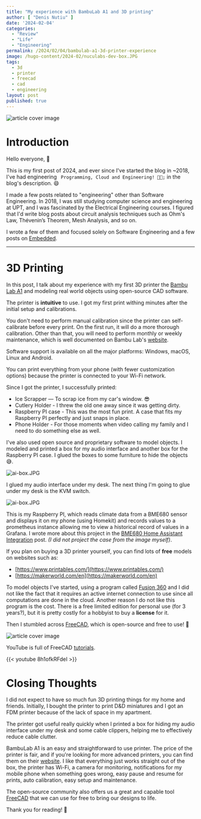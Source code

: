 ```yaml
---
title: "My experience with BambuLab A1 and 3D printing"
author: [ "Denis Nutiu" ]
date: '2024-02-04'
categories:
  - "Review"
  - "Life"
  - "Engineering"
permalink: /2024/02/04/bambulab-a1-3d-printer-experience
image: /hugo-content/2024-02/nuculabs-dev-box.JPG
tags:
  - 3d
  - printer
  - freecad
  - cad
  - engineering
layout: post
published: true
---
```


![article cover image](/hugo-content/2024-02/nuculabs-dev-box.JPG)

# Introduction

Hello everyone, 👋

This is my first post of 2024, and ever since I've started the blog in ~2018, I've had
engineering ` Programming, Cloud and Engineering! 👨‍🔬;`
in the blog's description. 😄

I made a few posts related to "engineering" other than Software Engineering. In 2018, I was still studying computer
science and engineering at UPT, and I was fascinated by the Electrical Engineering courses. I figured that I'd write
blog posts about circuit analysis techniques such as Ohm's Law, Thévenin’s Theorem, Mesh Analysis, and so on.

I wrote a few of them and focused solely on Software Engineering and a few posts on [Embedded](/categories/embedded/).

---

# 3D Printing

In this post, I talk about my experience with my first 3D printer the [Bambu Lab A1](https://bambulab.com/en/a1) 
and modeling real world objects using open-source CAD software.

The printer is **intuitive** to use. I got my first print withing minutes after the initial setup and calibrations.

You don't need to perform manual calibration since the printer can self-calibrate before every print. On the first run,
it will do a more thorough calibration. Other than that, you will need to perform monthly or weekly maintenance, 
which is well documented on Bambu Lab's [website](https://wiki.bambulab.com/en/a1/maintenance).

Software support is available on all the major platforms: Windows, macOS, Linux and Android. 

You can print everything from your phone (with fewer customization options) because the printer is connected 
to your Wi-Fi network.

Since I got the printer, I successfully printed:

- Ice Scrapper — To scrap ice from my car's window. 😎
- Cutlery Holder - I threw the old one away since it was getting dirty.
- Raspberry PI case - This was the most fun print. A case that fits my Raspberry PI perfectly and just snaps in place.
- Phone Holder - For those moments when video calling my family and I need to do something else as well.

I've also used open source and proprietary software to model objects. I modeled and printed a box for my audio
interface and another box for the Raspberry PI case. I glued the boxes to some furniture to hide the objects 😅.

![ai-box.JPG](/hugo-content/2024-02/ai-box.JPG)

I glued my audio interface under my desk. The next thing I'm going to glue under my desk is the KVM switch.

![ai-box.JPG](/hugo-content/2024-02/rpi-case.jpg)

This is my Raspberry PI, which reads climate data from a BME680 sensor and displays it on my phone (using Homekit) 
and records values to a prometheus instance allowing me to view a historical record of values in a Grafana.
I wrote more about this project in the 
[BME680 Home Assistant Integration](/posts/2022/2022-01-16-bme680-home-assistant-integration/) post.
*(I did not project the case from the image myself)*.


If you plan on buying a 3D printer yourself, you can find lots of **free** models on websites such as:

- [https://www.printables.com/](https://www.printables.com/)
- [https://makerworld.com/en](https://makerworld.com/en)

To model objects I've started, using a program called [Fusion 360](https://www.autodesk.com/products/fusion-360) and
I did not like the fact that it requires an active internet connection to use since all computations are done in the cloud.
Another reason I do not like this program is the cost. There is a free limited edition for personal use (for 3 years?),
but it is pretty costly for a hobbyist to buy a **license** for it.

Then I stumbled across [FreeCAD](https://www.freecad.org/), which is open-source and free to use! 🤯

![article cover image](/hugo-content/2024-02/freecad.png)

YouTube is full of FreeCAD [tutorials](https://www.youtube.com/watch?v=8h1ofkRFdeI&list=PL7eiW2bt21YU6QEbly78kUgQCNEiDUwSH).

{{< youtube 8h1ofkRFdeI >}}

# Closing Thoughts

I did not expect to have so much fun 3D printing things for my home and friends.
Initially, I bought the printer to print D&D miniatures and I got an FDM printer because of the lack of space in 
my apartment.

The printer got useful really quickly when I printed a box for hiding my audio interface under my desk and some 
cable clippers, helping me to effectively reduce cable clutter.

BambuLab A1 is an easy and straightforward to use printer. The price of the printer is fair, and if you're looking for
more advanced printers, you can find them on their [website](https://bambulab.com/en/compare). I like that everything
just works straight out of the box, the printer has Wi-Fi, a camera for monitoring, notifications for my mobile phone when
something goes wrong, easy pause and resume for prints, auto calibration, easy setup and maintenance.

The open-source community also offers us a great and capable tool [FreeCAD](https://www.freecad.org/) 
that we can use for free to bring our designs to life.

Thank you for reading! 📖